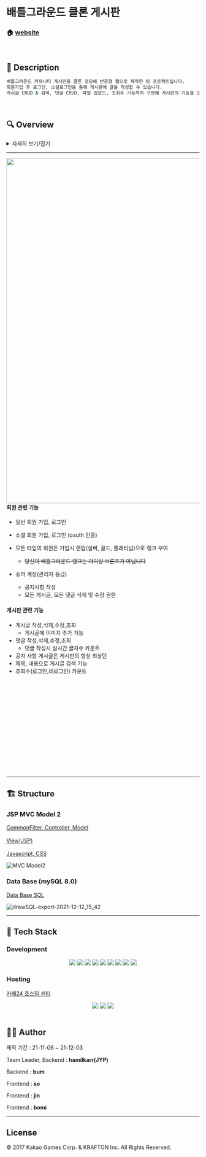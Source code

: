 <h1> 배틀그라운드 클론 게시판</h1>

### 🏠  [website](http://hamilkarr2.cafe24.com/)

<br>

## 📝 Description

```sh
배틀그라운드 커뮤니티 게시판을 클론 코딩해 반응형 웹으로 제작한 팀 프로젝트입니다.
회원가입 후 로그인, 소셜로그인을 통해 게시판에 글을 작성할 수 있습니다.
게시글 CRUD & 검색, 댓글 CRUD, 파일 업로드, 조회수 기능까지 구현해 게시판의 기능을 모두 경험해 볼 수 있습니다.
```
<br>

## :mag: Overview

<details>
    <summary>자세히 보기/접기</summary>
    
___
|로그인(소셜 로그인)|회원가입|회원정보 수정|
|:-:|:-:|:-:|
|<img src="https://user-images.githubusercontent.com/84768566/144599003-9171038b-eb23-4ee7-bfc4-7b164fd9912d.png">|<img src="https://user-images.githubusercontent.com/84768566/144599132-865bda6f-ca4a-4724-b3b0-251ead609bcb.png">|<img src="https://user-images.githubusercontent.com/84768566/144598803-d0151d64-f8f1-49a5-8d0e-42763d6dce48.png">|

<br><br>
    
|게시글 쓰기|댓글 수정|게시글 검색|
|:-:|:-:|:-:|
|![글쓰기](https://user-images.githubusercontent.com/86813319/145596121-d14b9c0e-8da7-4c59-9eb3-262c9cab3198.png)|<img src="https://user-images.githubusercontent.com/86813319/145556382-86c52624-1436-438a-a89e-d46c8c979b3f.png">|<img src="https://user-images.githubusercontent.com/86813319/145556386-5217f112-e52d-40cb-a8ba-199ac4bcd65d.png">|
    
<br><br>

|아이디 팝업|파일 업로드|게시글 구분별 정렬|
|:-:|:-:|:-:|
|![아이디 팝업](https://user-images.githubusercontent.com/86813319/145596135-35648fe1-ebf5-4db7-8aa6-dd39f184f86c.png)|![이미지 업로드](https://user-images.githubusercontent.com/86813319/145596143-70a5d924-baaa-4d2d-8b11-ea7d2f78c971.png)|![분류별 정렬](https://user-images.githubusercontent.com/86813319/145596656-763d06e3-630d-4d33-82ac-e4b8e0077f2f.png)|

</details>


***

<img src="https://user-images.githubusercontent.com/86813319/145541041-18c5f234-093b-46ed-9b9b-417c4606569e.png" align="right" height="900" >

#### 회원 관련 기능
- 일반 회원 가입, 로그인
- 소셜 회원 가입, 로그인 (oauth 인증)

- 모든 타입의 회원은 가입시 랜덤(실버, 골드, 플래티넘)으로 랭크 부여  
    - <s>당신의 배틀그라운드 랭크는 더이상 브론즈가 아닙니다</s>
- 슈퍼 계정(관리자 등급)
    - 공지사항 작성 
    - 모든 게시글, 모든 댓글 삭제 및 수정 권한
   
  
#### 게시판 관련 기능
- 게시글 작성,삭제,수정,조회
    - 게시글에 이미지 추가 가능
- 댓글 작성,삭제,수정,조회
    - 댓글 작성시 실시간 글자수 카운트
- 공지 사항 게시글은 게시판의 항상 최상단
- 제목, 내용으로 게시글 검색 기능
- 조회수(로그인,비로그인) 카운트


<br><br><br><br><br><br><br><br><br><br><br><br><br><br>

***

## 🏗️ Structure

   ### JSP MVC Model 2

   [CommonFilter, Controller, Model](https://github.com/hamilkarr/TeamBoard/tree/master/main/java/com) <br>  
   [View(JSP)](https://github.com/hamilkarr/TeamBoard/tree/master/main/webapp/views) <br>  
   [Javascript, CSS](https://github.com/hamilkarr/TeamBoard/tree/master/main/webapp/resources)
  
![MVC Model2](https://user-images.githubusercontent.com/86813319/145702318-d663852e-d3d4-42e8-8465-c12e59868776.png)


### Data Base (mySQL 8.0)  

[Data Base SQL](https://github.com/hamilkarr/TeamBoard/tree/master/main/sql)  
  
![drawSQL-export-2021-12-12_15_42](https://user-images.githubusercontent.com/86813319/145703150-cd4d4c1d-803e-4bec-87ba-2594eb1f379c.png)

***

## :wrench: Tech Stack

### Development

<div align=center>     
  <img src="https://img.shields.io/badge/java16-007396?style=flat&logo=java&logoColor=white"> 
  <img src="https://img.shields.io/badge/jsp4.0-007396?style=flat&logo=jsp&logoColor=white"> 
  <img src="https://img.shields.io/badge/html5-E34F26?style=flat&logo=html5&logoColor=white"> 
  <img src="https://img.shields.io/badge/css-1572B6?style=flat&logo=css3&logoColor=white"> 
  <img src="https://img.shields.io/badge/javascript-F7DF1E?style=flat&logo=javascript&logoColor=black"> 
  <img src="https://img.shields.io/badge/jquery-0769AD?style=flat&logo=jquery&logoColor=white">
  <img src="https://img.shields.io/badge/Ajax-0769AD?style=flat&logo=Ajax&logoColor=white">
  <img src="https://img.shields.io/badge/mysql8.0-4479A1?style=flat&logo=mysql&logoColor=white"> 
  <img src="https://img.shields.io/badge/apache tomcat9.0-F8DC75?style=flat&logo=apachetomcat&logoColor=black">
</div>

### Hosting
   [카페24 호스팅 센터](https://hosting.cafe24.com/) <br>  
<div align=center>  
  <img src="https://img.shields.io/badge/java1.8-007396?style=flat&logo=java&logoColor=white"> 
  <img src="https://img.shields.io/badge/jsp3.1-007396?style=flat&logo=jsp&logoColor=white"> 
  <img src="https://img.shields.io/badge/apache tomcat8.0-F8DC75?style=flat&logo=apachetomcat&logoColor=black">
</div>
<br>

## 🤼‍♂️ Author

제작 기간 : 21-11-06 ~ 21-12-03

Team Leader, Backend : **hamilkarr(JYP)**

Backend : **bum**

Frontend : **so**

Frontend : **jin**

Frontend : **bomi**

<hr>


## License

© 2017 Kakao Games Corp. & KRAFTON Inc. All Rights Reserved.

